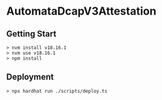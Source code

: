 # AutomataDcapV3Attestation

## Getting Start

```
> nvm install v18.16.1
> nvm use v18.16.1
> npm install
```

## Deployment

```
> npx hardhat run ./scripts/deploy.ts
```